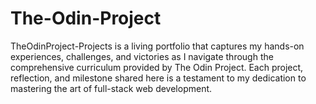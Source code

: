 # The-Odin-Project
TheOdinProject-Projects is a living portfolio that captures my hands-on experiences, challenges, and victories as I navigate through the comprehensive curriculum provided by The Odin Project. Each project, reflection, and milestone shared here is a testament to my dedication to mastering the art of full-stack web development.
